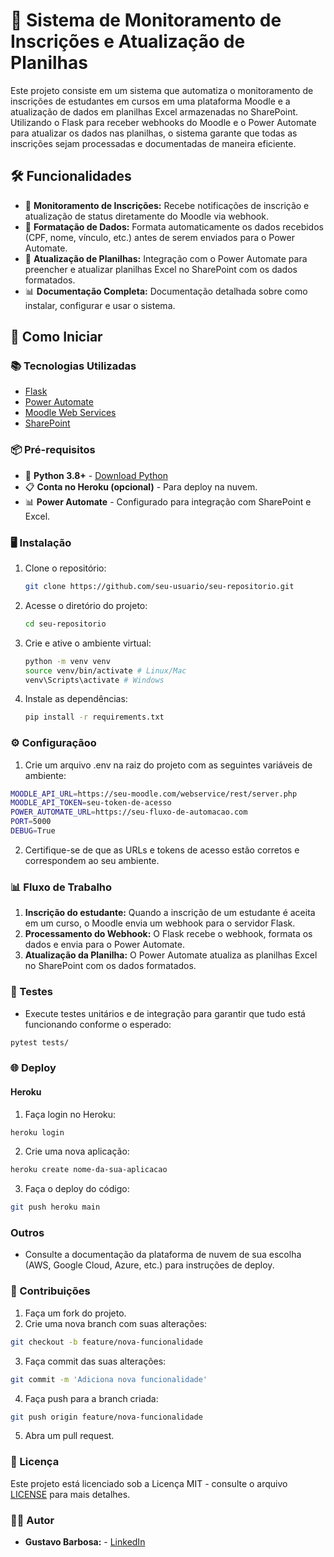 # 📡 Sistema de Monitoramento de Inscrições e Atualização de Planilhas

Este projeto consiste em um sistema que automatiza o monitoramento de inscrições de estudantes em cursos em uma plataforma Moodle e a atualização de dados em planilhas Excel armazenadas no SharePoint. Utilizando o Flask para receber webhooks do Moodle e o Power Automate para atualizar os dados nas planilhas, o sistema garante que todas as inscrições sejam processadas e documentadas de maneira eficiente.

## 🛠️ Funcionalidades

- 🔔 **Monitoramento de Inscrições:** Recebe notificações de inscrição e atualização de status diretamente do Moodle via webhook.
- 📝 **Formatação de Dados:** Formata automaticamente os dados recebidos (CPF, nome, vínculo, etc.) antes de serem enviados para o Power Automate.
- 📑 **Atualização de Planilhas:** Integração com o Power Automate para preencher e atualizar planilhas Excel no SharePoint com os dados formatados.
- 📊 **Documentação Completa:** Documentação detalhada sobre como instalar, configurar e usar o sistema.

## 🚀 Como Iniciar

### 📚 Tecnologias Utilizadas
- [Flask](https://flask.palletsprojects.com/)
- [Power Automate](https://flow.microsoft.com/)
- [Moodle Web Services](https://docs.moodle.org/dev/Web_services)
- [SharePoint](https://www.microsoft.com/en-us/microsoft-365/sharepoint/collaboration)

### 📦 Pré-requisitos

- 🐍 **Python 3.8+** - [Download Python](https://www.python.org/downloads/)
- 📋 **Conta no Heroku (opcional)** - Para deploy na nuvem.
- 📊 **Power Automate** - Configurado para integração com SharePoint e Excel.

### 🖥️ Instalação

1. Clone o repositório:
   ```bash
   git clone https://github.com/seu-usuario/seu-repositorio.git
   ```
2. Acesse o diretório do projeto:
   ```bash
   cd seu-repositorio
   ```
3. Crie e ative o ambiente virtual:
   ```bash
   python -m venv venv
   source venv/bin/activate # Linux/Mac
   venv\Scripts\activate # Windows
   ```
4. Instale as dependências:
   ```bash
   pip install -r requirements.txt
   ```

### ⚙️ Configuraçãoo

1. Crie um arquivo .env na raiz do projeto com as seguintes variáveis de ambiente:
```bash
MOODLE_API_URL=https://seu-moodle.com/webservice/rest/server.php
MOODLE_API_TOKEN=seu-token-de-acesso
POWER_AUTOMATE_URL=https://seu-fluxo-de-automacao.com
PORT=5000
DEBUG=True
```

2. Certifique-se de que as URLs e tokens de acesso estão corretos e correspondem ao seu ambiente.

### 📊 Fluxo de Trabalho

1. **Inscrição do estudante:** Quando a inscrição de um estudante é aceita em um curso, o Moodle envia um webhook para o servidor Flask.
2. **Processamento do Webhook:** O Flask recebe o webhook, formata os dados e envia para o Power Automate.
3. **Atualização da Planilha:** O Power Automate atualiza as planilhas Excel no SharePoint com os dados formatados.

### 🧪 Testes

- Execute testes unitários e de integração para garantir que tudo está funcionando conforme o esperado:
```bash
pytest tests/
```

### 🌐 Deploy

#### Heroku
1. Faça login no Heroku:
```bash
heroku login
```

2. Crie uma nova aplicação:
```bash
heroku create nome-da-sua-aplicacao
```

3. Faça o deploy do código:
```bash
git push heroku main
```

### Outros
- Consulte a documentação da plataforma de nuvem de sua escolha (AWS, Google Cloud, Azure, etc.) para instruções de deploy.

### 🤝 Contribuições
1. Faça um fork do projeto.
2. Crie uma nova branch com suas alterações:
```bash
git checkout -b feature/nova-funcionalidade
```
3. Faça commit das suas alterações:
```bash
git commit -m 'Adiciona nova funcionalidade'
```
4. Faça push para a branch criada:
```bash
git push origin feature/nova-funcionalidade
```
5. Abra um pull request.

### 📝 Licença
Este projeto está licenciado sob a Licença MIT - consulte o arquivo [LICENSE](LICENSE) para mais detalhes.

### 🧑‍💻 Autor
- **Gustavo Barbosa:** - [LinkedIn](https://www.linkedin.com/in/barbosa885/)
